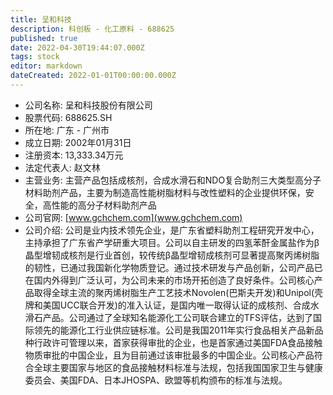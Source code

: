 ```yaml
---
title: 呈和科技
description: 科创板 - 化工原料 - 688625
published: true
date: 2022-04-30T19:44:07.000Z
tags: stock
editor: markdown
dateCreated: 2022-01-01T00:00:00.000Z
---
```


- 公司名称: 呈和科技股份有限公司
- 股票代码: 688625.SH
- 所在地: 广东 - 广州市
- 成立日期: 2002年01月31日
- 注册资本: 13,333.34万元
- 法定代表人: 赵文林
- 主营业务: 主营产品包括成核剂，合成水滑石和NDO复合助剂三大类型高分子材料助剂产品，主要为制造高性能树脂材料与改性塑料的企业提供环保，安全，高性能的高分子材料助剂产品
- 公司官网: [www.gchchem.com](www.gchchem.com)
- 公司介绍: 公司是业内技术领先企业，是广东省塑料助剂工程研究开发中心，主持承担了广东省产学研重大项目。公司以自主研发的四氢苯酐金属盐作为β晶型增韧成核剂是行业首创，较传统β晶型增韧成核剂可显著提高聚丙烯树脂的韧性，已通过我国新化学物质登记。通过技术研发与产品创新，公司产品已在国内外得到广泛认可，为公司未来的市场开拓创造了良好条件。公司核心产品取得全球主流的聚丙烯树脂生产工艺技术Novolen(巴斯夫开发)和Unipol(壳牌和美国UCC联合开发)的准入认证，是国内唯一取得认证的成核剂、合成水滑石产品。公司通过了全球知名能源化工公司联合建立的TFS评估，达到了国际领先的能源化工行业供应链标准。公司是我国2011年实行食品相关产品新品种行政许可管理以来，首家获得审批的企业，也是首家通过美国FDA食品接触物质审批的中国企业，且为目前通过该审批最多的中国企业。公司核心产品符合全球主要国家与地区的食品接触材料标准与法规，包括我国国家卫生与健康委员会、美国FDA、日本JHOSPA、欧盟等机构颁布的标准与法规。


